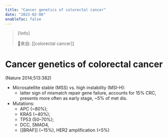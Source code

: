 ```yaml
---
title: "Cancer genetics of colorectal cancer"
date: "2023-02-08"
enableToc: false
---
```


> [!info]
>
> 🌱來自: [[colorectal cancer]]

# Cancer genetics of colorectal cancer

(Nature 2014;513:382)

- Microsatellite stable (MSS) vs. high instability (MSI-H):
  - latter sign of mismatch repair gene failure, accounts for 15% CRC, presents more often as early stage, ~5% of met dis.
- Mutations:
  - APC (~80%);
  - KRAS (~40%);
  - TP53 (50–70%);
  - DCC, SMAD4, 
  - [[BRAF]] (~15%), HER2 amplification (<5%)
